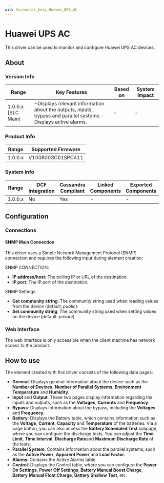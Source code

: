 ```yaml
---
uid: Connector_help_Huawei_UPS_AC
---
```


# Huawei UPS AC

This driver can be used to monitor and configure Huawei UPS AC devices.

## About

### Version Info

| **Range**            | **Key Features**                                                                                               | **Based on** | **System Impact** |
|----------------------|----------------------------------------------------------------------------------------------------------------|--------------|-------------------|
| 1.0.0.x \[SLC Main\] | -Displays relevant information about the outputs, inputs, bypass and parallel systems.-Displays active alarms. | \-           | \-                |

### Product Info

| **Range** | **Supported Firmware** |
|-----------|------------------------|
| 1.0.0.x   | V100R003C01SPC411      |

### System Info

| **Range** | **DCF Integration** | **Cassandra Compliant** | **Linked Components** | **Exported Components** |
|-----------|---------------------|-------------------------|-----------------------|-------------------------|
| 1.0.0.x   | No                  | Yes                     | \-                    | \-                      |

## Configuration

### Connections

#### SNMP Main Connection

This driver uses a Simple Network Management Protocol (SNMP) connection and requires the following input during element creation:

SNMP CONNECTION:

- **IP address/host**: The polling IP or URL of the destination.
- **IP port**: The IP port of the destination.

SNMP Settings:

- **Get community string**: The community string used when reading values from the device (default: *public*).
- **Set community string**: The community string used when setting values on the device (default: *private*).

### Web Interface

The web interface is only accessible when the client machine has network access to the product.

## How to use

The element created with this driver consists of the following data pages:

- **General**: Displays general information about the device such as the **Number of Devices**, **Number of Parallel Systems**, **Environment Temperature** and **Humidity**.
- **Input** and **Output**: These two pages display information regarding the inputs and outputs, such as the **Voltages**, **Currents** and **Frequency**.
- **Bypass**: Displays information about the bypass, including the **Voltages** and **Frequency**.
- **Battery**: Displays the Battery table, which contains information such as the **Voltage**, **Current**, **Capacity** and **Temperature** of the batteries. Via a page button, you can also access the **Battery Scheduled Test** subpage, where you can configure the discharge tests. You can adjust the **Time Limit**, **Time Interval**, **Discharge Rate**and **Maximum Discharge Rate** of the tests.
- **Parallel System**: Contains information about the parallel systems, such as the **Active Power**, **Apparent Power** and **Load Factor**.
- **Alarms**: Contains the Active Alarms table.
- **Control**: Displays the Control table, where you can configure the **Power On Settings**, **Power Off Settings**, **Battery Manual Boost Charge**, **Battery** **Manual Float Charge**, **Battery Shallow Test**, etc.
